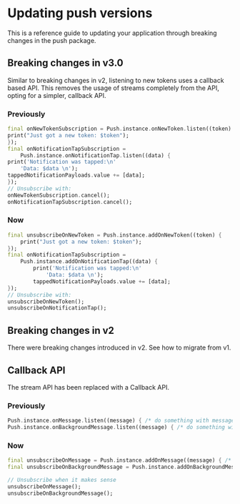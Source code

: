 # Updating push versions

This is a reference guide to updating your application through breaking changes in the push package.

## Breaking changes in v3.0

Similar to breaking changes in v2, listening to new tokens uses a callback based API. This removes the usage of streams completely from the API, opting for a simpler, callback API.

### Previously
```dart
final onNewTokenSubscription = Push.instance.onNewToken.listen((token) {
print("Just got a new token: $token");
});
final onNotificationTapSubscription =
    Push.instance.onNotificationTap.listen((data) {
print('Notification was tapped:\n'
    'Data: $data \n');
tappedNotificationPayloads.value += [data];
});
// Unsubscribe with:
onNewTokenSubscription.cancel();
onNotificationTapSubscription.cancel();
```

### Now
```dart
final unsubscribeOnNewToken = Push.instance.addOnNewToken((token) {
    print("Just got a new token: $token");
});
final onNotificationTapSubscription =
    Push.instance.addOnNotificationTap((data) {
        print('Notification was tapped:\n'
            'Data: $data \n');
        tappedNotificationPayloads.value += [data];
});
// Unsubscribe with:
unsubscribeOnNewToken();
unsubscribeOnNotificationTap();
```

## Breaking changes in v2


There were breaking changes introduced in v2. See how to migrate from v1.

## Callback API

The stream API has been replaced with a Callback API.

### Previously
```dart
Push.instance.onMessage.listen((message) { /* do something with message */ });
Push.instance.onBackgroundMessage.listen((message) { /* do something with message */ });
```

### Now
```dart
final unsubscribeOnMessage = Push.instance.addOnMessage((message) { /* do something with message */ });
final unsubscribeOnBackgroundMessage = Push.instance.addOnBackgroundMessage((message) { /* do something with message */ });

// Unsubscribe when it makes sense
unsubscribeOnMessage();
unsubscribeOnBackgroundMessage();
```